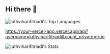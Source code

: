 ## Hi there 👋

<!--
**luthviharifitriadi/luthviharifitriadi** is a ✨ _special_ ✨ repository because its `README.md` (this file) appears on your GitHub profile.

Here are some ideas to get you started:

- 🔭 I’m currently working on ...
- 🌱 I’m currently learning ...
- 👯 I’m looking to collaborate on ...
- 🤔 I’m looking for help with ...
- 💬 Ask me about ...
- 📫 How to reach me: ...
- 😄 Pronouns: ...
- ⚡ Fun fact: ...
-->

![luthviharifitriadi's Top Languages](https://your-vercel-app.vercel.app/api?username=luthviharifitriadi&count_private=true
)

https://your-vercel-app.vercel.app/api?username=luthviharifitriadi&count_private=true


![luthviharifitriadi's Stats](https://github-readme-stats.vercel.app/api?username=luthviharifitriadi&theme=react&show_icons=true&hide_border=true&count_private=true)
